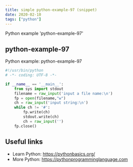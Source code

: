 ```yaml
---
title: simple python-example-97 (snippet)
date: 2020-02-10
tags: ["python"]
---
```

Python example 'python-example-97'


## python-example-97

Python example: python-example-97

```python
#!/usr/bin/python
# -*- coding: UTF-8 -*-

if __name__ == '__main__':
    from sys import stdout
    filename = raw_input('input a file name:\n')
    fp = open(filename,"w")
    ch = raw_input('input string:\n')
    while ch != '#':
        fp.write(ch)
        stdout.write(ch)
        ch = raw_input('')
    fp.close()


```

## Useful links

- Learn Python: https://pythonbasics.org/
- More Python: https://pythonprogramminglanguage.com

